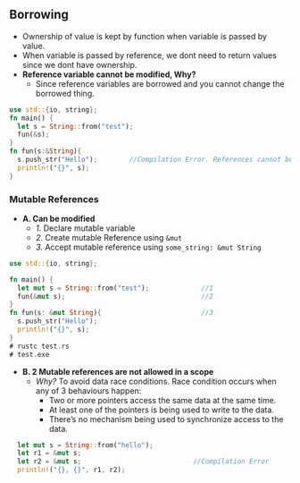 ## Borrowing
  - Ownership of value is kept by function when variable is passed by value.
  - When variable is passed by reference, we dont need to return values since we dont have ownership.
  - **Reference variable cannot be modified, Why?**
    - Since reference variables are borrowed and you cannot change the borrowed thing.
```rust
use std::{io, string};
fn main() {
  let s = String::from("test");
  fun(&s);
}
fn fun(s:&String){
  s.push_str("Hello");        //Compilation Error. References cannot be changed.
  println!("{}", s);
}
```

### Mutable References
- **A. Can be modified**
  - *1.* Declare mutable variable
  - *2.* Create mutable Reference using `&mut`
  - *3.* Accept mutable reference using `some_string: &mut String`
```rust
use std::{io, string};

fn main() {
  let mut s = String::from("test");             //1
  fun(&mut s);                                  //2
}
fn fun(s: &mut String){                         //3
  s.push_str("Hello");
  println!("{}", s);
}
# rustc test.rs
# test.exe
```

- **B. 2 Mutable references are not allowed in a scope**
  - *Why?* To avoid data race conditions. Race condition occurs when any of 3 behaviours happen:
    - Two or more pointers access the same data at the same time.
    - At least one of the pointers is being used to write to the data.
    - There’s no mechanism being used to synchronize access to the data.
```rust
  let mut s = String::from("hello");
  let r1 = &mut s;
  let r2 = &mut s;                            //Compilation Error
  println!("{}, {}", r1, r2);
```
